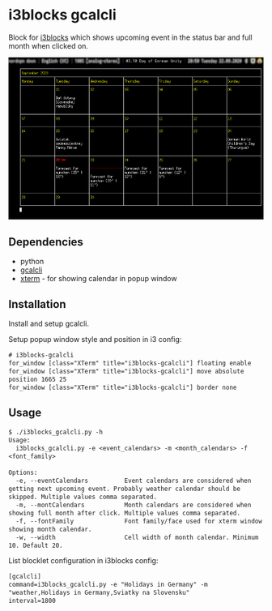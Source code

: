 # i3blocks gcalcli

Block for [i3blocks](https://github.com/vivien/i3blocks) which shows upcoming event in the status bar and full month when clicked on.

![screenshot](screenshot.png)

## Dependencies
- python
- [gcalcli](https://github.com/insanum/gcalcli)
- [xterm](https://invisible-island.net/xterm/) - for showing calendar in popup window

## Installation
Install and setup gcalcli.

Setup popup window style and position in i3 config:
```
# i3blocks-gcalcli
for_window [class="XTerm" title="i3blocks-gcalcli"] floating enable
for_window [class="XTerm" title="i3blocks-gcalcli"] move absolute position 1665 25
for_window [class="XTerm" title="i3blocks-gcalcli"] border none
```

## Usage

```
$ ./i3blocks_gcalcli.py -h
Usage:
  i3blocks_gcalcli.py -e <event_calendars> -m <month_calendars> -f <font_family>

Options:
  -e, --eventCalendars          Event calendars are considered when getting next upcoming event. Probably weather calendar should be skipped. Multiple values comma separated.
  -m, --montCalendars           Month calendars are considered when showing full month after click. Multiple values comma separated.
  -f, --fontFamily              Font family/face used for xterm window showing month calendar.
  -w, --width                   Cell width of month calendar. Minimum 10. Default 20.
```

List blocklet configuration in i3blocks config:
```
[gcalcli]
command=i3blocks_gcalcli.py -e "Holidays in Germany" -m "weather,Holidays in Germany,Sviatky na Slovensku" 
interval=1800
```

